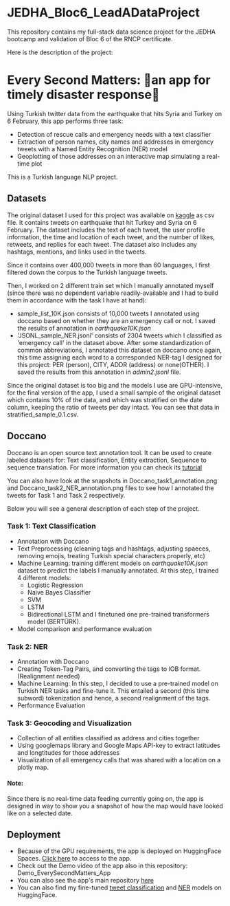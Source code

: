 # JEDHA_Bloc6_LeadADataProject
This repository contains my full-stack data science project for the JEDHA bootcamp and validation of Bloc 6 of the RNCP certificate. 

Here is the description of the project:

# Every Second Matters: 🚨an app for timely disaster response🚨

Using Turkish twitter data from the earthquake that hits Syria and Turkey on 6 February, this app performs three task:

- Detection of rescue calls and emergency needs with a text classifier
-  Extraction of person names, city names and addresses in emergency tweets with a Named Entity Recognition (NER) model
-  Geoplotting of those addresses on an interactive map simulating a real-time plot

This is a Turkish language NLP project.

## Datasets

The original dataset I used for this project was available on [kaggle](https://www.kaggle.com/datasets/swaptr/turkey-earthquake-tweets) as csv file. It contains tweets on earthquake that hit Turkey and Syria on 6 February. The dataset includes the text of each tweet, the user profile information, the time and location of each tweet, and the number of likes, retweets, and replies for each tweet. The dataset also includes any hashtags, mentions, and links used in the tweets.

Since it contains over 400,000 tweets in more than 60 languages, I first filtered down the corpus to the Turkish language tweets. 

Then, I worked on 2 different train set which I manually annotated myself (since there was no dependent variable readily-available and I had to build them in accordance with the task I have at hand):
- sample_list_10K.json consists of 10,000 tweets I annotated using doccano based on whether they are an emergency call or not. I saved the results of annotation in _earthquake10K.json_
- 'JSONL_sample_NER.jsonl' consists of 2304 tweets which I classified as 'emergency call' in the dataset above. After some standardization of common abbreviations, I annotated this dataset on doccano once again, this time assigning each word to a corresponded NER-tag I designed for this project: PER (person), CITY, ADDR (address) or none(OTHER). I saved the results from this annotation in _admin2.jsonl_ file.

Since the original dataset is too big and the models I use are GPU-intensive, for the final version of the app, I used a small sample of the original dataset which contains 10% of the data, and which was stratified on the date column, keeping the ratio of tweets per day intact. You can see that data in stratified_sample_0.1.csv.



## Doccano
Doccano is an open source text annotation tool. It can be used to create labeled datasets for: Text classification, Entity extraction,  Sequence to sequence translation.
For more information you can check its [tutorial](https://doccano.github.io/doccano/tutorial/)

You can also have look at the snapshots in Doccano_task1_annotation.png and Doccano_task2_NER_annotation.png files to see how I annotated the tweets for Task 1 and Task 2 respectively.


Below you will see a general description of each step of the project.

### Task 1: Text Classification
- Annotation with Doccano
- Text Preprocessing (cleaning tags and hashtags, adjusting spaeces, removing emojis, treating Turkish special characters properly, etc)
- Machine Learning: training different models on _earthquake10K.json_ dataset to predict the labels I manually annotated. At this step, I trained 4 different models:
    - Logistic Regression
    - Naive Bayes Classifier
    - SVM
    - LSTM
    - Bidirectional LSTM
and I finetuned one pre-trained transformers model (BERTÜRK).
- Model comparison and performance evaluation

### Task 2: NER
- Annotation with Doccano
- Creating Token-Tag Pairs, and converting the tags to IOB format. (Realignment needed)
- Machine Learning: In this step, I decided to use a pre-trained model on Turkish NER tasks and fine-tune it. This entailed a second (this time subword) tokenization and hence, a second realignment of the tags.
- Performance Evaluation

### Task 3: Geocoding and Visualization
- Collection of all entities classified as address and cities together
- Using googlemaps library and Google Maps API-key to extract latitudes and longtitudes for those addresses
- Visualization of all emergency calls that was shared with a location on a plotly map.

#### Note: 
Since there is no real-time data feeding currently going on, the app is designed in way to show you a snapshot of how the map would have looked like on a selected date.

## Deployment
- Because of the GPU requirements, the app is deployed on HuggingFace Spaces. [Click here](https://huggingface.co/spaces/yhaslan/every_second_matters) to access to the app.
- Check out the Demo video of the app also in this repository: Demo_EverySecondMatters_App
- You can also see the app's main repository [here](https://huggingface.co/spaces/yhaslan/every_second_matters/tree/main)
- You can also find my fine-tuned [tweet classification](https://huggingface.co/yhaslan/berturk-earthquake-tweets-classification) and [NER](https://huggingface.co/yhaslan/turkish-earthquake-tweets-ner) models on HuggingFace.
